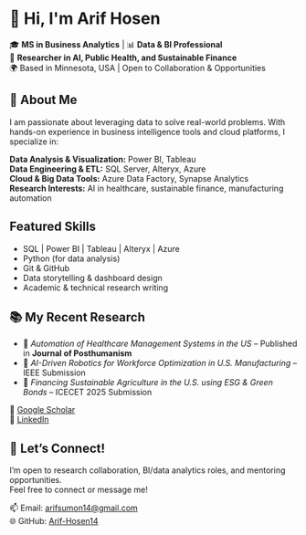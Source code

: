 # 👋 Hi, I'm Arif Hosen

🎓 **MS in Business Analytics** | 📊 **Data & BI Professional**  
🔬 **Researcher in AI, Public Health, and Sustainable Finance**  
🌍 Based in Minnesota, USA | Open to Collaboration & Opportunities

## 💼 About Me

I am passionate about leveraging data to solve real-world problems. With hands-on experience in business intelligence tools and cloud platforms, I specialize in:

**Data Analysis & Visualization:** Power BI, Tableau  
**Data Engineering & ETL:** SQL Server, Alteryx, Azure  
**Cloud & Big Data Tools:** Azure Data Factory, Synapse Analytics  
**Research Interests:** AI in healthcare, sustainable finance, manufacturing automation

## Featured Skills

- SQL | Power BI | Tableau | Alteryx | Azure
- Python (for data analysis)
- Git & GitHub
- Data storytelling & dashboard design
- Academic & technical research writing


## 📚 My Recent Research

- 📄 *Automation of Healthcare Management Systems in the US* – Published in **Journal of Posthumanism**
- 📄 *AI-Driven Robotics for Workforce Optimization in U.S. Manufacturing* – IEEE Submission
- 📄 *Financing Sustainable Agriculture in the U.S. using ESG & Green Bonds* – ICECET 2025 Submission

🔗 [Google Scholar](https://scholar.google.com/citations?user=YOUR_ID_HERE)  
🔗 [LinkedIn](https://www.linkedin.com/in/arifhosen)

## 🤝 Let’s Connect!

I’m open to research collaboration, BI/data analytics roles, and mentoring opportunities.  
Feel free to connect or message me!

📫 Email: arifsumon14@gmail.com  
🌐 GitHub: [Arif-Hosen14](https://github.com/Arif-Hosen14)

